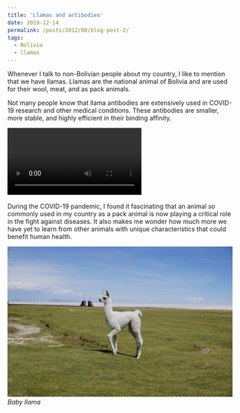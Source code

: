 ```yaml
---
title: 'Llamas and antibodies'
date: 2019-12-14
permalink: /posts/2012/08/blog-post-2/
tags:
  - Bolivia
  - llamas
---
```


Whenever I talk to non-Bolivian people about my country, I like to mention that we have llamas. Llamas are the national animal of Bolivia and are used for their wool, meat, and as pack animals.  

Not many people know that llama antibodies are extensively used in COVID-19 research and other medical conditions. These antibodies are smaller, more stable, and highly efficient in their binding affinity.  

<video controls>
  <source src="/images/VID_20191215_181320.mp4" type="video/mp4">
</video>

During the COVID-19 pandemic, I found it fascinating that an animal so commonly used in my country as a pack animal is now playing a critical role in the fight against diseases. It also makes me wonder how much more we have yet to learn from other animals with unique characteristics that could benefit human health.  

![Llamas in Bolivia](/images/DSC03277.JPG)
*Baby llama*



